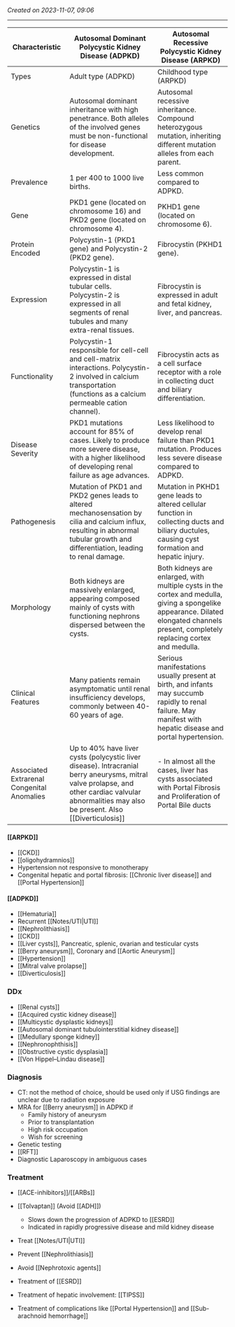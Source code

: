 *Created on 2023-11-07, 09:06* 

---

| Characteristic                             | Autosomal Dominant Polycystic Kidney Disease (ADPKD)                                                                                                                                              | Autosomal Recessive Polycystic Kidney Disease (ARPKD)                                                                                                                                  |
| ------------------------------------------ | ------------------------------------------------------------------------------------------------------------------------------------------------------------------------------------------------- | -------------------------------------------------------------------------------------------------------------------------------------------------------------------------------------- |
| Types                                      | Adult type (ADPKD)                                                                                                                                                                                | Childhood type (ARPKD)                                                                                                                                                                 |
| Genetics                                   | Autosomal dominant inheritance with high penetrance. Both alleles of the involved genes must be non-functional for disease development.                                                           | Autosomal recessive inheritance. Compound heterozygous mutation, inheriting different mutation alleles from each parent.                                                               |
| Prevalence                                 | 1 per 400 to 1000 live births.                                                                                                                                                                    | Less common compared to ADPKD.                                                                                                                                                         |
| Gene                                       | PKD1 gene (located on chromosome 16) and PKD2 gene (located on chromosome 4).                                                                                                                     | PKHD1 gene (located on chromosome 6).                                                                                                                                                  |
| Protein Encoded                            | Polycystin-1 (PKD1 gene) and Polycystin-2 (PKD2 gene).                                                                                                                                            | Fibrocystin (PKHD1 gene).                                                                                                                                                              |
| Expression                                 | Polycystin-1 is expressed in distal tubular cells. Polycystin-2 is expressed in all segments of renal tubules and many extra-renal tissues.                                                       | Fibrocystin is expressed in adult and fetal kidney, liver, and pancreas.                                                                                                               |
| Functionality                              | Polycystin-1 responsible for cell-cell and cell-matrix interactions. Polycystin-2 involved in calcium transportation (functions as a calcium permeable cation channel).                           | Fibrocystin acts as a cell surface receptor with a role in collecting duct and biliary differentiation.                                                                                |
| Disease Severity                           | PKD1 mutations account for 85% of cases. Likely to produce more severe disease, with a higher likelihood of developing renal failure as age advances.                                             | Less likelihood to develop renal failure than PKD1 mutation. Produces less severe disease compared to ADPKD.                                                                           |
| Pathogenesis                               | Mutation of PKD1 and PKD2 genes leads to altered mechanosensation by cilia and calcium influx, resulting in abnormal tubular growth and differentiation, leading to renal damage.                 | Mutation in PKHD1 gene leads to altered cellular function in collecting ducts and biliary ductules, causing cyst formation and hepatic injury.                                         |
| Morphology                                 | Both kidneys are massively enlarged, appearing composed mainly of cysts with functioning nephrons dispersed between the cysts.                                                                    | Both kidneys are enlarged, with multiple cysts in the cortex and medulla, giving a spongelike appearance. Dilated elongated channels present, completely replacing cortex and medulla. |
| Clinical Features                          | Many patients remain asymptomatic until renal insufficiency develops, commonly between 40-60 years of age.                                                                                        | Serious manifestations usually present at birth, and infants may succumb rapidly to renal failure. May manifest with hepatic disease and portal hypertension.                          |
| Associated Extrarenal Congenital Anomalies | Up to 40% have liver cysts (polycystic liver disease). Intracranial berry aneurysms, mitral valve prolapse, and other cardiac valvular abnormalities may also be present. Also [[Diverticulosis]] | - In almost all the cases, liver has cysts associated with Portal Fibrosis and Proliferation of Portal Bile ducts                                                                      |
#### [[ARPKD]] 
- [[CKD]] 
- [[oligohydramnios]] 
- Hypertension not responsive to monotherapy 
- Congenital hepatic and portal fibrosis: [[Chronic liver disease]] and [[Portal Hypertension]] 

#### [[ADPKD]]
- [[Hematuria]]
- Recurrent [[Notes/UTI|UTI]]
- [[Nephrolithiasis]] 
- [[CKD]] 
- [[Liver cysts]], Pancreatic, splenic, ovarian and testicular cysts
- [[Berry aneurysm]], Coronary and [[Aortic Aneurysm]] 
- [[Hypertension]]
- [[Mitral valve prolapse]]
- [[Diverticulosis]]

### DDx
- [[Renal cysts]]
- [[Acquired cystic kidney disease]]
- [[Multicystic dysplastic kidneys]]
- [[Autosomal dominant tubulointerstitial kidney disease]]
- [[Medullary sponge kidney]]
- [[Nephronophthisis]] 
- [[Obstructive cystic dysplasia]] 
- [[Von Hippel–Lindau disease]]

### Diagnosis
- CT: not the method of choice, should be used only if USG findings are unclear due to radiation exposure
- MRA for [[Berry aneurysm]] in ADPKD  if
	- Family history of aneurysm
	- Prior to transplantation
	- High risk occupation
	- Wish for screening
- Genetic testing
- [[RFT]]
- Diagnostic Laparoscopy in ambiguous cases 

### Treatment
- [[ACE-inhibitors]]/[[ARBs]]
- [[Tolvaptan]] (Avoid [[ADH]])
	- Slows down the progression of ADPKD to [[ESRD]] 
	- Indicated in rapidly progressive disease and mild kidney disease
- Treat [[Notes/UTI|UTI]]
- Prevent [[Nephrolithiasis]]
- Avoid [[Nephrotoxic agents]] 

- Treatment of [[ESRD]]
- Treatment of hepatic involvement: [[TIPSS]]
- Treatment of complications like [[Portal Hypertension]] and [[Sub-arachnoid hemorrhage]] 
